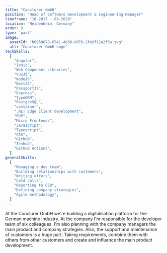 ```yaml
---
title: "Conclurer GmbH"
position: "Head of Software Development & Engineering Manager"
timeframe: "10-2017 - 08-2020"
location: "Heidenheim, Germany"
order: 0
type: "past"
image:
  assetId: "b6958878-6541-4b38-8d76-2fe6f12a2f5a.svg"
  alt: "Conclurer GmbH Logo"
techSkills:
  [
    "Angular",
    "Ionic",
    "Web Component Libraries",
    "VueJS",
    "NodeJS",
    "NestJS",
    "PassportJS",
    "Express",
    "TypeORM",
    "PostgreSQL",
    "container",
    ".NET Edge Client development",
    "PHP",
    "Micro Frontends",
    "Javascript",
    "Typescript",
    "CSS",
    "Github",
    "Zenhub",
    "Github Actions",
  ]
generalSkills:
  [
    "Managing a dev team",
    "Building relationships with customers",
    "Writing offers",
    "Cold calls",
    "Reporting to CEO",
    "Defining company strategies",
    "Agile methodology",
  ]
---
```


At the Conclurer GmbH we're building a digitalisation platform for the German machine industry. At the company I'm responsible for the developer team of six colleagues. I'm also planning with the company managers the main product and company strategies. Also, the support and maintenance of customers is a huge part. Taking requirements, combine them with others from other customers and create and influence the main product development.
